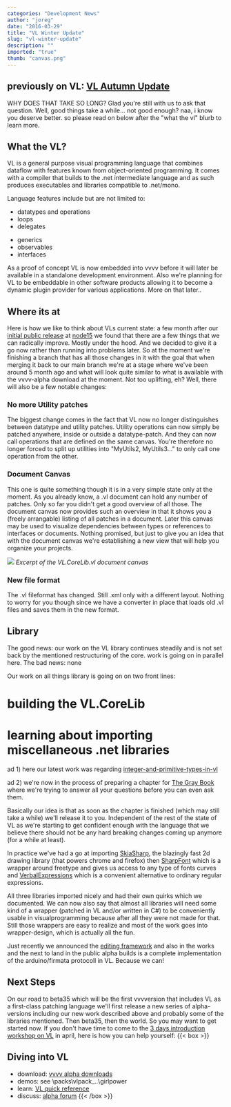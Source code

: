 ```yaml
---
categories: "Development News"
author: "joreg"
date: "2016-03-29"
title: "VL Winter Update"
slug: "vl-winter-update"
description: ""
imported: "true"
thumb: "canvas.png"
---
```



previously on VL: [VL Autumn Update](/blog/2015/vl-autumn-update)
---
WHY DOES THAT TAKE SO LONG? Glad you're still with us to ask that question. Well, good things take a while... not good enough? naa, i know you deserve better. so please read on below after the "what the vl" blurb to learn more. 

## What the VL?
VL is a general purpose visual programming language that combines dataflow with features known from object-oriented programming. It comes with a compiler that builds to the .net intermediate language and as such produces executables and libraries compatible to .net/mono. 

Language features include but are not limited to:
<!--{SPLIT()}-->
- datatypes and operations
- loops
- delegates
<!--~~~-->
- generics
- observables
- interfaces
<!--{SPLIT}-->
As a proof of concept VL is now embedded into vvvv before it will later be available in a standalone development environment. Also we're planning for VL to be embeddable in other software products allowing it to become a dynamic plugin provider for various applications. More on that later..

## Where its at
Here is how we like to think about VLs current state: a few month after our [initial public release](https://vvvv.org/blog/vvvv50-vl-pack-alpha) at [node15](http://node15.vvvv.org/) we found that there are a few things that we can radically improve. Mostly under the hood. And we decided to give it a go now rather than running into problems later. So at the moment we're finishing a branch that has all those changes in it with the goal that when merging it back to our main branch we're at a stage where we've been around 5 month ago and what will look quite similar to what is available with the vvvv-alpha download at the moment. Not too uplifting, eh? Well, there will also be a few notable changes:

### No more Utility patches
The biggest change comes in the fact that VL now no longer distinguishes between datatype and utility patches. Utility operations can now simply be patched anywhere, inside or outside a datatype-patch. And they can now call operations that are defined on the same canvas. You're therefore no longer forced to split up utilities into "MyUtils2, MyUtils3..." to only call one operation from the other. 

### Document Canvas
This one is quite something though it is in a very simple state only at the moment. As you already know, a .vl document can hold any number of patches. Only so far you didn't get a good overview of all those. The document canvas now provides such an overview in that it shows you a (freely arrangable) listing of all patches in a document. Later this canvas may be used to visualize dependencies between types or references to interfaces or documents. Nothing promised, but just to give you an idea that with the document canvas we're establishing a new view that will help you organize your projects. 

![](canvas.png) 
*Excerpt of the VL.CoreLib.vl document canvas*

### New file format
The .vl fileformat has changed. Still .xml only with a different layout. Nothing to worry for you though since we have a converter in place that loads old .vl files and saves them in the new format.

## Library
The good news: our work on the VL library continues steadily and is not set back by the mentioned restructuring of the core. work is going on in parallel here.
The bad news: none

Our work on all things library is going on on two front lines: 
# building the VL.CoreLib
# learning about importing miscellaneous .net libraries

ad 1)
here our latest work was regarding [integer-and-primitive-types-in-vl](/blog/2016/integer-and-primitive-types-in-vl)

ad 2)
we're now in the process of preparing a chapter for [The Gray Book](https://vvvv.gitbooks.io/the-gray-book/) where we're trying to answer all your questions before you can even ask them. 

Basically our idea is that as soon as the chapter is finished (which may still take a while) we'll release it to you. Independent of the rest of the state of VL as we're starting to get confident enough with the language that we believe there should not be any hard breaking changes coming up anymore (for a while at least).

In practice we've had a go at importing [SkiaSharp](https://github.com/mono/SkiaSharp), the blazingly fast 2d drawing library (that powers chrome and firefox) then [SharpFont](https://github.com/Robmaister/SharpFont) which is a wrapper around freetype and gives us access to any type of fonts curves and [VerbalExpressions](https://github.com/VerbalExpressions/CSharpVerbalExpressions) which is a convenient alternative to ordinary regular expressions.

All three libraries imported nicely and had their own quirks which we documented. We can now also say that almost all libraries will need some kind of a wrapper (patched in VL and/or written in C#) to be conveniently usable in visualprogramming because after all they were not made for that. Still those wrappers are easy to realize and most of the work goes into wrapper-design, which is actually all the fun. 

Just recently we announced the [editing framework](/blog/2016/introducing-the-editing-framework) and also in the works and the next to land in the public alpha builds is a complete implementation of the arduino/firmata protocoll in VL. Because we can!

## Next Steps
On our road to beta35 which will be the first vvvversion that includes VL as a first-class patching language we'll first release a new series of alpha-versions including our new work described above and probably some of the libraries mentioned. Then beta35, then the world. So you may want to get started now. If you don't have time to come to the [3 days introduction workshop on VL](http://resonate.io/2016/education/next-generation-visual-programming-with-vl/) in april, here is how you can help yourself:
{{< box >}}
## Diving into VL
* download: [vvvv alpha downloads](https://vvvv.org/downloads/previews) 
* demos: see \packs\vlpack_..\girlpower 
* learn: [VL quick reference](https://betadocs.vvvv.org/devvvveloping/dynamic-vl-plugin-reference.html)
* discuss: [alpha forum](https://discourse.vvvv.org){{< /box >}}